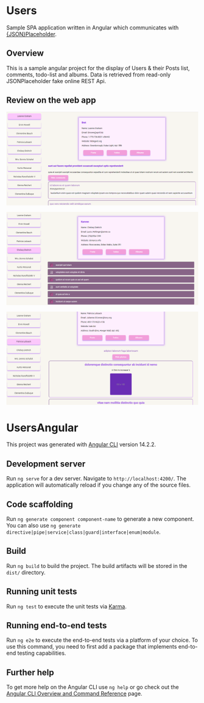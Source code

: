 # Users

Sample SPA application written in Angular which communicates with [{JSON}Placeholder](https://jsonplaceholder.typicode.com/).

## Overview

This is a sample angular project for the display of Users & their Posts list, comments, todo-list and albums. Data is retrieved from read-only JSONPlaceholder fake online REST Api.

## Review on the web app

![](/src/assets/img/1.png)

![](/src/assets/img/2.png)

![](/src/assets/img/3.png)

# UsersAngular

This project was generated with [Angular CLI](https://github.com/angular/angular-cli) version 14.2.2.

## Development server

Run `ng serve` for a dev server. Navigate to `http://localhost:4200/`. The application will automatically reload if you change any of the source files.

## Code scaffolding

Run `ng generate component component-name` to generate a new component. You can also use `ng generate directive|pipe|service|class|guard|interface|enum|module`.

## Build

Run `ng build` to build the project. The build artifacts will be stored in the `dist/` directory.

## Running unit tests

Run `ng test` to execute the unit tests via [Karma](https://karma-runner.github.io).

## Running end-to-end tests

Run `ng e2e` to execute the end-to-end tests via a platform of your choice. To use this command, you need to first add a package that implements end-to-end testing capabilities.

## Further help

To get more help on the Angular CLI use `ng help` or go check out the [Angular CLI Overview and Command Reference](https://angular.io/cli) page.
